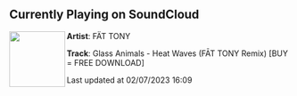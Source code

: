 ## Currently Playing on SoundCloud

[<img align="left" width="100" src="https://i1.sndcdn.com/artworks-MiKMWQbSlJ8vci4n-s5jdrw-t500x500.jpg">](https://soundcloud.com/tonyfattony/heat-waves-fat-tony-remix-buy-free-download)

**Artist**: FÄT TONY 

**Track**: Glass Animals - Heat Waves (FĀT TONY Remix) [BUY = FREE DOWNLOAD]

Last updated at 02/07/2023 16:09
